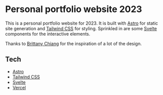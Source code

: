 # Personal portfolio website 2023

This is a personal portfolio website for 2023. It is built with [Astro](https://astro.build/) for static site generation and [Tailwind CSS](https://tailwindcss.com/) for styling.
Sprinkled in are some [Svelte](https://svelte.dev/) components for the interactive elements.

Thanks to [Brittany Chiang](https://github.com/bchiang7/v4) for the inspiration of a lot of the design.

## Tech

- [Astro](https://astro.build/)
- [Tailwind CSS](https://tailwindcss.com/)
- [Svelte](https://svelte.dev/)
- [Vercel](https://vercel.com/)
